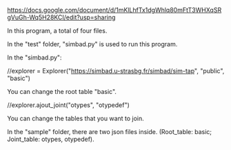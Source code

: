 https://docs.google.com/document/d/1mKlLhfTx1dgWhlq80mFtT3WHXqSRgVuGh-Wq5H28KCI/edit?usp=sharing


In this program, a total of four files.


In the "test" folder, "simbad.py" is used to run this program.


In the "simbad.py":

//explorer = Explorer("https://simbad.u-strasbg.fr/simbad/sim-tap", "public", "basic")

You can change the root table "basic".

//explorer.ajout_joint("otypes", "otypedef") 

You can change the tables that you want to join.


In the "sample" folder, there are two json files inside. (Root_table: basic; Joint_table: otypes, otypedef).


